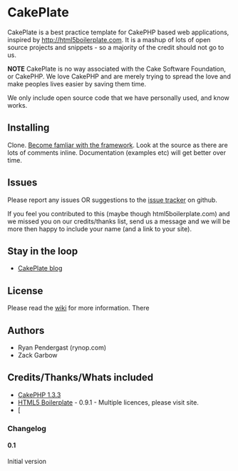 # CakePlate

CakePlate is a best practice template for CakePHP based web applications, inspired by http://html5boilerplate.com.  It is a mashup of lots of open source projects and snippets - so a majority of the credit should not go to us. 

**NOTE** CakePlate is no way associated with the Cake Software Foundation, or CakePHP.  We love CakePHP and are merely trying to spread the love and make peoples lives easier by saving them time. 

We only include open source code that we have personally used, and know works.

## Installing

Clone. [Become famliar with the framework](http://book.cakephp.org/view/875/x1-3-Collection). Look at the source as there are lots of comments inline.  Documentation (examples etc) will get better over time.

## Issues

Please report any issues OR suggestions to the [issue tracker](http://github.com/rynop/CakePlate/issues) on github.

If you feel you contributed to this (maybe though html5boilerplate.com) and we missed you on our credits/thanks list, send us a message and we will be more then happy to include your name (and a link to your site).

## Stay in the loop

* [CakePlate blog](http://cakeplate.posterous.com/)

## License

Please read the [wiki](http://wiki.github.com/rynop/CakePlate/) for more information. There 

## Authors

* Ryan Pendergast (rynop.com)
* Zack Garbow

## Credits/Thanks/Whats included

* [CakePHP 1.3.3](http://cakephp.org)
* [HTML5 Boilerplate](http://html5boilerplate.com) - 0.9.1 - Multiple licences, please visit site.
* [

### Changelog

#### 0.1

Initial version
